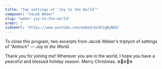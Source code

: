 ```yaml
---
title: "Two settings of ‘Joy to the World’"
composer: "Jacob Weber"
slug: "weber-joy-to-the-world"
order: 7
videoUrl: 'https://www.youtube.com/embed/Ge3K1gByNGQ'
---
```


To close this program, two excerpts from Jacob Weber's triptych of settings of
"Antioch" — _Joy to the World_.

Thank you for joining me! Wherever you are in the world, I hope you have a
peaceful and blessed holiday season. Merry Christmas. ❄️🎅❄️🎅❄️
